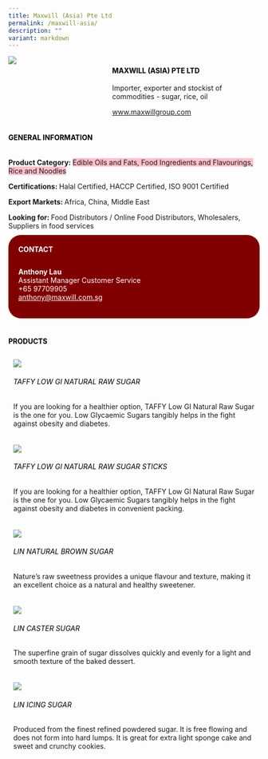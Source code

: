 ```yaml
---
title: Maxwill (Asia) Pte Ltd
permalink: /maxwill-asia/
description: ""
variant: markdown
---
```

<div class="flex-paragraph"> 
<p style="text-transform: uppercase">
</p>
</div> 
<div class="flex-container" style="display: flex; flex-wrap: wrap;"> 
<div class="card sgds" style="flex: 1 1 40%; display: block;">
<img src="/images/maxwill_logo.jpg">
</div> 
<div class="card-sgds" style="flex: 1 1 58%; display: block; margin-left: 3px"> 
<h4 style="text-transform: uppercase; color: black;">
<b>Maxwill (Asia) Pte Ltd
</b>
</h4> 
<p>Importer, exporter and stockist of commodities - sugar, rice, oil
</p> 
<p>
<a href="https://www.maxwillgroup.com" target="_blank">www.maxwillgroup.com
</a>
</p> 
</div> 
</div> 
<h4 style="text-transform: uppercase; color: black;">
<b>General Information
</b>
</h4> 
<div class="flex-container" style="display: flex; flex-wrap: wrap;"> 
<div class="card sgds" style="flex: 1 1 65%; display: block; align-self: stretch"> 
<div class="flex-paragraph"> 
<p>
<b>Product Category: 
</b>
<span style="background-color: pink; border-radius: 10 px;">Edible Oils and Fats, Food Ingredients and Flavourings, Rice and Noodles
</span>
</p> 
<p>
<b>Certifications: 
</b>Halal Certified, HACCP Certified, ISO 9001 Certified
</p> 
<p>
<b>Export Markets: 
</b>Africa, China, Middle East
</p> 
<p style="margin-bottom: 10px;">
<b>Looking for: 
</b>Food Distributors / Online Food Distributors, Wholesalers, Suppliers in food services
</p> 
</div> 
</div> 
<div class="card sgds" style="flex: 1 1 35%; padding: 10px; display: block; background-color: maroon; border-radius: 25px; align-self: center;"> 
<h4 style="color: white; margin-top: 10px; margin-left: 10px;">CONTACT
</h4> 
<div class="flex-paragraph"> 
<p style="padding: 10px; color: white;">
<b>Anthony Lau
</b>
<br>Assistant Manager Customer Service
<br>+65 97709905
<br>
<a href="mailto:anthony@maxwill.com.sg" style="color: white;">anthony@maxwill.com.sg
</a>
</p> 
</div> 
</div> 
</div> 
<br> 
<h4 style="text-transform: uppercase; color: black;">
<b>products
</b>
</h4> 
<div style="display: flex; flex-wrap: wrap;"> 
<div class="card sgds" style="flex: 1 1 47%; margin: 10px; display: block;"> 
<div class="flex-image" style="display: block;">
<img src="/images/maxwill_product1.jpg">
</div> 
<div class="flex-paragraph"> 
<h6 style="text-transform: uppercase; color: black;">TAFFY LOW GI NATURAL RAW SUGAR
</h6> 
<p>If you are looking for a healthier option, TAFFY Low GI Natural Raw Sugar is the one for you. Low Glycaemic Sugars tangibly helps in the fight against obesity and diabetes.
</p>
</div> 
</div> 
<div class="card sgds" style="flex: 1 1 47%; margin: 10px; display: block;"> 
<div class="flex-image" style="display: block;">
<img src="/images/maxwill_product2.jpg">
</div> 
<div class="flex-paragraph"> 
<h6 style="text-transform: uppercase; color: black;"> TAFFY LOW GI NATURAL RAW SUGAR STICKS
</h6> 
<p>If you are looking for a healthier option, TAFFY Low GI Natural Raw Sugar is the one for you. Low Glycaemic Sugars tangibly helps in the fight against obesity and diabetes in convenient packing. 
</p>
</div> 
</div> 
<div class="card sgds" style="flex: 1 1 47%; margin: 10px; display: block;"> 
<div class="flex-image" style="display: block;">
<img src="/images/maxwill_product3.png">
</div> 
<div class="flex-paragraph"> 
<h6 style="text-transform: uppercase; color: black;">Lin Natural Brown Sugar
</h6> 
<p>Nature’s raw sweetness provides a unique flavour and texture, making it an excellent choice as a natural and healthy sweetener. 
</p>
</div> 
</div> 
<div class="card sgds" style="flex: 1 1 47%; margin: 10px; display: block;"> 
<div class="flex-image" style="display: block;">
<img src="/images/maxwill_product4.jpeg">
</div> 
<div class="flex-paragraph"> 
<h6 style="text-transform: uppercase; color: black;">Lin Caster Sugar
</h6> 
<p>The superfine grain of sugar dissolves quickly and evenly for a light and smooth texture of the baked dessert.
</p>
</div> 
</div> 
<div class="card sgds" style="flex: 1 1 47%; margin: 10px; display: block;"> 
<div class="flex-image" style="display: block;">
<img src="/images/maxwill_product5.jpeg">
</div> 
<div class="flex-paragraph"> 
<h6 style="text-transform: uppercase; color: black;">Lin Icing Sugar
</h6> 
<p>Produced from the finest refined powdered sugar. It is free flowing and does not form into hard lumps. It is great for extra light sponge cake and sweet and crunchy cookies.
</p>
</div> 
</div> 
</div>